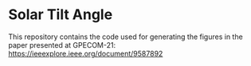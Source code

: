 # Solar Tilt Angle

This repository contains the code used for generating the figures in the paper presented at GPECOM-21: https://ieeexplore.ieee.org/document/9587892
